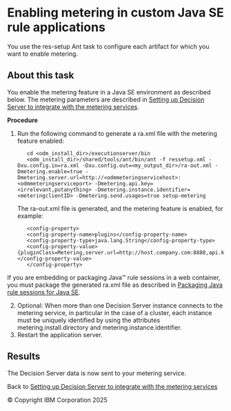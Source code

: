 # Enabling metering in custom Java SE rule applications

You use the res-setup Ant task to configure each artifact for which you want to enable metering.

## About this task
You enable the metering feature in a Java SE environment as described below. The metering parameters are described in [Setting up Decision Server to integrate with the metering services](../dssetup.md).

**Procedure**
1. Run the following command to generate a ra.xml file with the metering feature enabled:

          cd <odm_install_dir>/executionserver/bin
          <odm_install_dir>/shared/tools/ant/bin/ant -f ressetup.xml -Dxu.config.in=ra.xml -Dxu.config.out=<my_output_dir>/ra-out.xml -Dmetering.enable=true -Dmetering.server.url=http://<odmmeteringservicehost>:<odmmeteringserviceport> -Dmetering.api.key=<irrelevant,putanything> -Dmetering.instance.identifier=<meteringclientID> -Dmetering.send.usages=true setup-metering

   The ra-out.xml file is generated, and the metering feature is enabled, for example:

          <config-property>
          <config-property-name>plugins</config-property-name>
          <config-property-type>java.lang.String</config-property-type>
          <config-property-value>{pluginClass=Metering,server.url=http://host.company.com:8888,api.key=ABC,enable=true,send.usages=true,instance.identifier=MyApplication1}"</config-property-value>
          </config-property>

If you are embedding or packaging Java™ rule sessions in a web container, you must package the generated ra.xml file as described in [Packaging Java rule sessions for Java SE](https://www.ibm.com/docs/en/odm/9.0.0?topic=factories-packaging-java-rule-sessions-java-se).

2. Optional: When more than one Decision Server instance connects to the metering service, in particular in the case of a cluster, each instance must be uniquely identified by using the attributes metering.install.directory and metering.instance.identifier.
3. Restart the application server.

## Results

The Decision Server data is now sent to your metering service.

Back to [Setting up Decision Server to integrate with the metering services](../dssetup.md)

© Copyright IBM Corporation 2025
